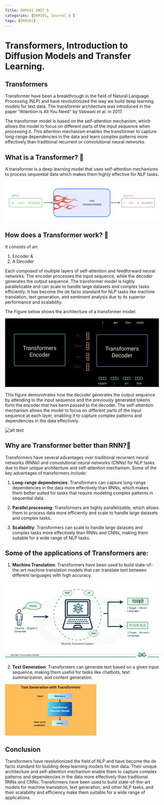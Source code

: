 ```yaml
---
Title: DAM101 UNIT_6
categories: [DAM101, Journal_6 ]
tags: [DAM101]
---
```


# Transformers, Introduction to Diffusion Models and Transfer Learning.

## Transformers

Transformer have been a breakthrough in the field of Natural Language Processing (NLP) and have revolutionized the way we build deep learning models for text data. The transformer architecture was introduced in the paper "Attention is All You Need" by Vaswani et al. in 2017. 

The transformer model is based on the self-attention mechanism, which allows the model to focus on different parts of the input sequence when processing it. This attention mechanism enables the transformer to capture long-range dependencies in the data and learn complex patterns more effectively than traditional recurrent or convolutional neural networks.

## What is a Transformer? 🤔

A transformer is a deep learning model that uses self-attention mechanisms to process sequential data which makes them highly effective for NLP tasks.

![alt text](../dam101_unit6/unit6_img1.png)

## How does a Transformer work? 🤔

It consists of an:
1. Encoder &
2. A Decoder

Each composed of multiple layers of self-attention and feedforward neural networks. The encoder processes the input sequence, while the decoder generates the output sequence. The transformer model is highly parallelizable and can scale to handle large datasets and complex tasks efficiently. It has become the de facto standard for NLP tasks like machine translation, text generation, and sentiment analysis due to its superior performance and scalability.

The Figure below shows the architecture of a transformer model:

![alt text](../dam101_unit6/unit6_img2.png)

This figure demonstrates how the decoder generates the output sequence by attending to the input sequence and the previously generated tokens form the encoder that has benn passed to the decoder. The self-attention mechanism allows the model to focus on different parts of the input sequence at each layer, enabling it to capture complex patterns and dependencies in the data effectively.

![alt text](https://miro.medium.com/v2/resize:fit:960/format:webp/0*u8nSpT8Z8ITwzNLV.gif)

## Why are Transformer better than RNN?🤔

Transformers have several advantages over traditional recurrent neural networks (RNNs) and convolutional neural networks (CNNs) for NLP tasks due to their unique architecture and self-attention mechanism. Some of the key advantages of transformers include:

1. **Long-range dependencies**: Transformers can capture long-range dependencies in the data more effectively than RNNs, which makes them better suited for tasks that require modeling complex patterns in sequential data.

2. **Parallel processing**: Transformers are highly parallelizable, which allows them to process data more efficiently and scale to handle large datasets and complex tasks.

3. **Scalability**: Transformers can scale to handle large datasets and complex tasks more effectively than RNNs and CNNs, making them suitable for a wide range of NLP tasks.

## Some of the applications of Transformers are:

1. **Machine Translation**: Transformers have been used to build state-of-the-art machine translation models that can translate text between different languages with high accuracy.

![alt text](../dam101_unit6/unit6_img4.png)

2. **Text Generation**: Transformers can generate text based on a given input sequence, making them useful for tasks like chatbots, text summarization, and content generation.

![alt text](../dam101_unit6/unit6_img3.jpeg)

## Conclusion

Transformers have revolutionized the field of NLP and have become the de facto standard for building deep learning models for text data. Their unique architecture and self-attention mechanism enable them to capture complex patterns and dependencies in the data more effectively than traditional RNNs and CNNs. Transformers have been used to build state-of-the-art models for machine translation, text generation, and other NLP tasks, and their scalability and efficiency make them suitable for a wide range of applications.


